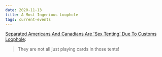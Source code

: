 ```yaml
---
date: 2020-11-13
title: A Most Ingenious Loophole
tags: current-events
---
```


[Separated Americans And Canadians Are 'Sex Tenting' Due To Customs Loophole](https://www.cracked.com/article_28997_separated-americans-canadians-are-sex-tenting-due-to-customs-loophole.html):

> They are not all just playing cards in those tents!